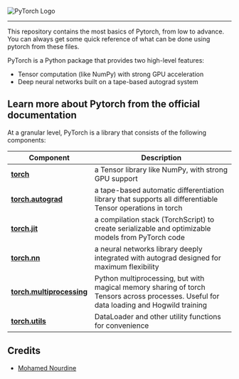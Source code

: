 ![PyTorch Logo](https://github.com/pytorch/pytorch/blob/master/docs/source/_static/img/pytorch-logo-dark.png)

--------------------------------------------------------------------------------

This repository contains the most basics of Pytorch, from low to advance. You can always get some quick reference of what can be done using pytorch from these files. 

PyTorch is a Python package that provides two high-level features:
- Tensor computation (like NumPy) with strong GPU acceleration
- Deep neural networks built on a tape-based autograd system


## Learn more about Pytorch from the official documentation

At a granular level, PyTorch is a library that consists of the following components:

| Component | Description |
| ---- | --- |
| [**torch**](https://pytorch.org/docs/stable/torch.html) | a Tensor library like NumPy, with strong GPU support |
| [**torch.autograd**](https://pytorch.org/docs/stable/autograd.html) | a tape-based automatic differentiation library that supports all differentiable Tensor operations in torch |
| [**torch.jit**](https://pytorch.org/docs/stable/jit.html) | a compilation stack (TorchScript) to create serializable and optimizable models from PyTorch code  |
| [**torch.nn**](https://pytorch.org/docs/stable/nn.html) | a neural networks library deeply integrated with autograd designed for maximum flexibility |
| [**torch.multiprocessing**](https://pytorch.org/docs/stable/multiprocessing.html) | Python multiprocessing, but with magical memory sharing of torch Tensors across processes. Useful for data loading and Hogwild training |
| [**torch.utils**](https://pytorch.org/docs/stable/data.html) | DataLoader and other utility functions for convenience |


## Credits

-   [Mohamed Nourdine](https://mnourdine.com)
